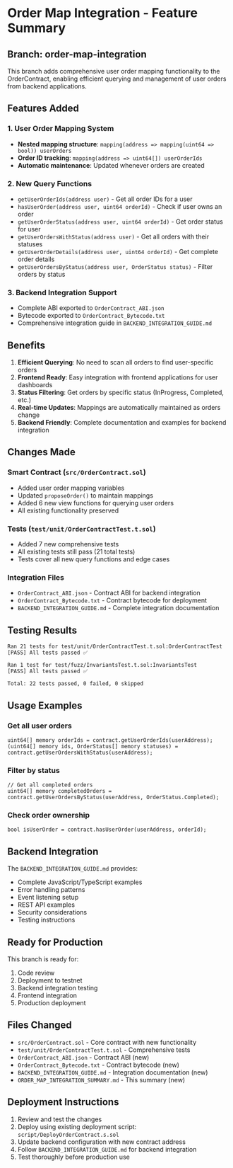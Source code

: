 # Order Map Integration - Feature Summary

## Branch: order-map-integration

This branch adds comprehensive user order mapping functionality to the OrderContract, enabling efficient querying and management of user orders from backend applications.

## Features Added

### 1. User Order Mapping System
- **Nested mapping structure**: `mapping(address => mapping(uint64 => bool)) userOrders`
- **Order ID tracking**: `mapping(address => uint64[]) userOrderIds`
- **Automatic maintenance**: Updated whenever orders are created

### 2. New Query Functions
- `getUserOrderIds(address user)` - Get all order IDs for a user
- `hasUserOrder(address user, uint64 orderId)` - Check if user owns an order
- `getUserOrderStatus(address user, uint64 orderId)` - Get order status for user
- `getUserOrdersWithStatus(address user)` - Get all orders with their statuses
- `getUserOrderDetails(address user, uint64 orderId)` - Get complete order details
- `getUserOrdersByStatus(address user, OrderStatus status)` - Filter orders by status

### 3. Backend Integration Support
- Complete ABI exported to `OrderContract_ABI.json`
- Bytecode exported to `OrderContract_Bytecode.txt`
- Comprehensive integration guide in `BACKEND_INTEGRATION_GUIDE.md`

## Benefits

1. **Efficient Querying**: No need to scan all orders to find user-specific orders
2. **Frontend Ready**: Easy integration with frontend applications for user dashboards
3. **Status Filtering**: Get orders by specific status (InProgress, Completed, etc.)
4. **Real-time Updates**: Mappings are automatically maintained as orders change
5. **Backend Friendly**: Complete documentation and examples for backend integration

## Changes Made

### Smart Contract (`src/OrderContract.sol`)
- Added user order mapping variables
- Updated `proposeOrder()` to maintain mappings
- Added 6 new view functions for querying user orders
- All existing functionality preserved

### Tests (`test/unit/OrderContractTest.t.sol`)
- Added 7 new comprehensive tests
- All existing tests still pass (21 total tests)
- Tests cover all new query functions and edge cases

### Integration Files
- `OrderContract_ABI.json` - Contract ABI for backend integration
- `OrderContract_Bytecode.txt` - Contract bytecode for deployment
- `BACKEND_INTEGRATION_GUIDE.md` - Complete integration documentation

## Testing Results

```
Ran 21 tests for test/unit/OrderContractTest.t.sol:OrderContractTest
[PASS] All tests passed ✅

Ran 1 test for test/fuzz/InvariantsTest.t.sol:InvariantsTest  
[PASS] All tests passed ✅

Total: 22 tests passed, 0 failed, 0 skipped
```

## Usage Examples

### Get all user orders
```solidity
uint64[] memory orderIds = contract.getUserOrderIds(userAddress);
(uint64[] memory ids, OrderStatus[] memory statuses) = contract.getUserOrdersWithStatus(userAddress);
```

### Filter by status
```solidity
// Get all completed orders
uint64[] memory completedOrders = contract.getUserOrdersByStatus(userAddress, OrderStatus.Completed);
```

### Check order ownership
```solidity
bool isUserOrder = contract.hasUserOrder(userAddress, orderId);
```

## Backend Integration

The `BACKEND_INTEGRATION_GUIDE.md` provides:
- Complete JavaScript/TypeScript examples
- Error handling patterns
- Event listening setup
- REST API examples
- Security considerations
- Testing instructions

## Ready for Production

This branch is ready for:
1. Code review
2. Deployment to testnet
3. Backend integration testing
4. Frontend integration
5. Production deployment

## Files Changed
- `src/OrderContract.sol` - Core contract with new functionality
- `test/unit/OrderContractTest.t.sol` - Comprehensive tests
- `OrderContract_ABI.json` - Contract ABI (new)
- `OrderContract_Bytecode.txt` - Contract bytecode (new)
- `BACKEND_INTEGRATION_GUIDE.md` - Integration documentation (new)
- `ORDER_MAP_INTEGRATION_SUMMARY.md` - This summary (new)

## Deployment Instructions

1. Review and test the changes
2. Deploy using existing deployment script: `script/DeployOrderContract.s.sol`
3. Update backend configuration with new contract address
4. Follow `BACKEND_INTEGRATION_GUIDE.md` for backend integration
5. Test thoroughly before production use
